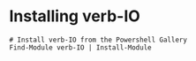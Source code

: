 # Installing verb-IO

    # Install verb-IO from the Powershell Gallery
    Find-Module verb-IO | Install-Module
